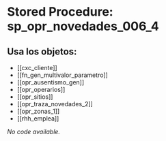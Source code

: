 # Stored Procedure: sp_opr_novedades_006_4

## Usa los objetos:
- [[cxc_cliente]]
- [[fn_gen_multivalor_parametro]]
- [[opr_ausentismo_gen]]
- [[opr_operarios]]
- [[opr_sitios]]
- [[opr_traza_novedades_2]]
- [[opr_zonas_1]]
- [[rhh_emplea]]

*No code available.*
